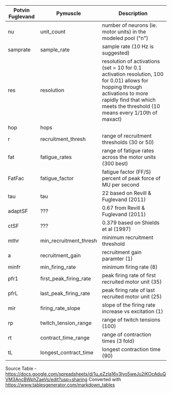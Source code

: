 | Potvin Fuglevand | Pymuscle               | Description                                                                                                                                                                                                   |
|------------------|------------------------|---------------------------------------------------------------------------------------------------------------------------------------------------------------------------------------------------------------|
| nu               | unit_count             | number of neurons (ie. motor units) in the modeled pool ("n")                                                                                                                                                 |
| samprate         | sample_rate            | sample rate (10 Hz is suggested)                                                                                                                                                                              |
| res              | resolution             | resolution of activations (set = 10 for 0.1 activation resolution, 100 for 0.01) allows for hopping through activations to more rapidly find that which meets the threshold (10 means every 1/10th of maxact) |
| hop              | hops                   |                                                                                                                                                                                                               |
| r                | recruitment_thresh     | range of recruitment thresholds (30 or 50)                                                                                                                                                                    |
| fat              | fatigue_rates          | range of fatigue rates across the motor units (300 best)                                                                                                                                                      |
| FatFac           | fatigue_factor         | fatigue factor (FF/S) percent of peak force of MU per second                                                                                                                                                  |
| tau              | tau                    | 22 based on Revill & Fuglevand (2011)                                                                                                                                                                         |
| adaptSF          | ???                    | 0.67 from Revill & Fuglevand (2011)                                                                                                                                                                           |
| ctSF             | ???                    | 0.379 based on Shields et al (1997)                                                                                                                                                                           |
| mthr             | min_recruitment_thresh | minimum recruitment threshold                                                                                                                                                                                 |
| a                | recruitment_gain       | recruitment gain paramter (1)                                                                                                                                                                                 |
| minfr            | min_firing_rate        | minimum firing rate (8)                                                                                                                                                                                       |
| pfr1             | first_peak_firing_rate | peak firing rate of first recruited motor unit (35)                                                                                                                                                           |
| pfrL             | last_peak_firing_rate  | peak firing rate of last recruited motor unit (25)                                                                                                                                                            |
| mir              | firing_rate_slope      | slope of the firing rate increase vs excitation (1)                                                                                                                                                           |
| rp               | twitch_tension_range   | range of twitch tensions (100)                                                                                                                                                                                |
| rt               | contract_time_range    | range of contraction times (3 fold)                                                                                                                                                                           |
| tL               | longest_contract_time  | longest contraction time (90)                                                                                                                                                                                 |

Source Table - https://docs.google.com/spreadsheets/d/1u_eZzIa16v3lyo5weJu2iKOcAduQVM3AncBWphZaeVs/edit?usp=sharing
Converted with https://www.tablesgenerator.com/markdown_tables
